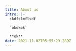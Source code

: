 ```yaml
---
title: About us
intro: |-
  skdfslmflsdf

  `okokok`

  **ok**
date: 2021-11-02T05:55:29.289Z
---
```

